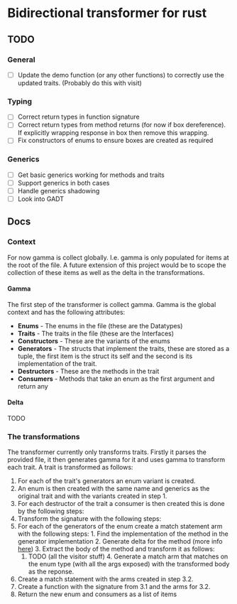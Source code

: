 # Bidirectional transformer for rust

## TODO

### General

- [ ] Update the demo function (or any other functions) to correctly use the updated traits. (Probably do this with visit)

### Typing 

- [ ] Correct return types in function signature
- [ ] Correct return types from method returns (for now if box dereference). If explicitly wrapping response in box then remove this wrapping.
- [ ] Fix constructors of enums to ensure boxes are created as required
 
### Generics

- [ ] Get basic generics working for methods and traits
- [ ] Support generics in both cases 
- [ ] Handle generics shadowing 
- [ ] Look into GADT 

## Docs

### Context

For now gamma is collect globally. I.e. gamma is only populated for items at the root of the file. A future extension of this project would be to scope the collection of these items as well as the delta in the transformations.

#### Gamma

The first step of the transformer is collect gamma. Gamma is the global context and has the following attributes:

- **Enums** - The enums in the file (these are the Datatypes)
- **Traits** - The traits in the file (these are the Interfaces)
- **Constructors** - These are the variants of the enums 
- **Generators** - The structs that implement the traits, these are stored as a tuple, the first item is the struct its self and the second is its implementation of the trait.
- **Destructors** - These are the methods in the trait
- **Consumers** - Methods that take an enum as the first argument and return any

#### Delta 

TODO

### The transformations

The transformer currently only transforms traits. Firstly it parses the provided file, it then generates gamma for it and uses gamma to transform each trait. A trait is transformed as follows:

1. For each of the trait's generators an enum variant is created.
2. An enum is then created with the same name and generics as the original trait and with the variants created in step 1.
3. For each destructor of the trait a consumer is then created this is done by the following steps:
  1. Transform the signature with the following steps:
  2. For each of the generators of the enum create a match statement arm with the following steps:
    1. Find the implementation of the method in the generator implementation
    2. Generate delta for the method (more info [here](#Delta))
    3. Extract the body of the method and transform it as follows:
      1. TODO (all the visitor stuff)
    4. Generate a match arm that matches on the enum type (with all the args exposed) with the transformed body as the reponse.
  3. Create a match statement with the arms created in step 3.2.
  4. Create a function with the signature from 3.1 and the arms for 3.2.
4. Return the new enum and consumers as a list of items


